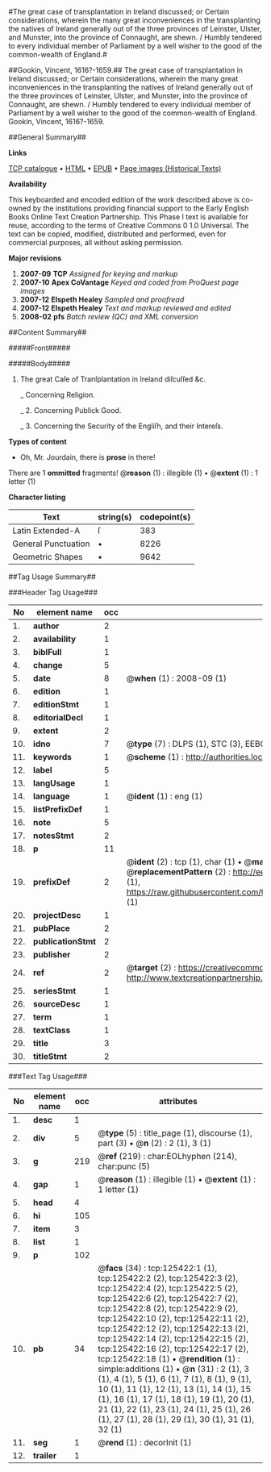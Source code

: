 #The great case of transplantation in Ireland discussed; or Certain considerations, wherein the many great inconveniences in the transplanting the natives of Ireland generally out of the three provinces of Leinster, Ulster, and Munster, into the province of Connaught, are shewn. / Humbly tendered to every individual member of Parliament by a well wisher to the good of the common-wealth of England.#

##Gookin, Vincent, 1616?-1659.##
The great case of transplantation in Ireland discussed; or Certain considerations, wherein the many great inconveniences in the transplanting the natives of Ireland generally out of the three provinces of Leinster, Ulster, and Munster, into the province of Connaught, are shewn. / Humbly tendered to every individual member of Parliament by a well wisher to the good of the common-wealth of England.
Gookin, Vincent, 1616?-1659.

##General Summary##

**Links**

[TCP catalogue](http://www.ota.ox.ac.uk/tcp/)  • 
[HTML](http://tei.it.ox.ac.uk/tcp/Texts-HTML/free/A85/A85446.html)  • 
[EPUB](http://tei.it.ox.ac.uk/tcp/Texts-EPUB/free/A85/A85446.epub) • 
[Page images (Historical Texts)](https://data.historicaltexts.jisc.ac.uk/view?pubId=eebo-99872975e&pageId=eebo-99872975e-125422-1)

**Availability**

This keyboarded and encoded edition of the
	       work described above is co-owned by the institutions
	       providing financial support to the Early English Books
	       Online Text Creation Partnership. This Phase I text is
	       available for reuse, according to the terms of Creative
	       Commons 0 1.0 Universal. The text can be copied,
	       modified, distributed and performed, even for
	       commercial purposes, all without asking permission.

**Major revisions**

1. __2007-09__ __TCP__ *Assigned for keying and markup*
1. __2007-10__ __Apex CoVantage__ *Keyed and coded from ProQuest page images*
1. __2007-12__ __Elspeth Healey__ *Sampled and proofread*
1. __2007-12__ __Elspeth Healey__ *Text and markup reviewed and edited*
1. __2008-02__ __pfs__ *Batch review (QC) and XML conversion*

##Content Summary##

#####Front#####

#####Body#####

1. The great Caſe of Tranſplantation in Ireland diſcuſſed &c.

    _ Concerning Religion.

    _ 2. Concerning Publick Good.

    _ 3. Concerning the Security of the Engliſh, and their Intereſs.

**Types of content**

  * Oh, Mr. Jourdain, there is **prose** in there!

There are 1 **ommitted** fragments! 
 @__reason__ (1) : illegible (1)  •  @__extent__ (1) : 1 letter (1)

**Character listing**


|Text|string(s)|codepoint(s)|
|---|---|---|
|Latin Extended-A|ſ|383|
|General Punctuation|•|8226|
|Geometric Shapes|▪|9642|

##Tag Usage Summary##

###Header Tag Usage###

|No|element name|occ|attributes|
|---|---|---|---|
|1.|__author__|2||
|2.|__availability__|1||
|3.|__biblFull__|1||
|4.|__change__|5||
|5.|__date__|8| @__when__ (1) : 2008-09 (1)|
|6.|__edition__|1||
|7.|__editionStmt__|1||
|8.|__editorialDecl__|1||
|9.|__extent__|2||
|10.|__idno__|7| @__type__ (7) : DLPS (1), STC (3), EEBO-CITATION (1), PROQUEST (1), VID (1)|
|11.|__keywords__|1| @__scheme__ (1) : http://authorities.loc.gov/ (1)|
|12.|__label__|5||
|13.|__langUsage__|1||
|14.|__language__|1| @__ident__ (1) : eng (1)|
|15.|__listPrefixDef__|1||
|16.|__note__|5||
|17.|__notesStmt__|2||
|18.|__p__|11||
|19.|__prefixDef__|2| @__ident__ (2) : tcp (1), char (1)  •  @__matchPattern__ (2) : ([0-9\-]+):([0-9IVX]+) (1), (.+) (1)  •  @__replacementPattern__ (2) : http://eebo.chadwyck.com/downloadtiff?vid=$1&page=$2 (1), https://raw.githubusercontent.com/textcreationpartnership/Texts/master/tcpchars.xml#$1 (1)|
|20.|__projectDesc__|1||
|21.|__pubPlace__|2||
|22.|__publicationStmt__|2||
|23.|__publisher__|2||
|24.|__ref__|2| @__target__ (2) : https://creativecommons.org/publicdomain/zero/1.0/ (1), http://www.textcreationpartnership.org/docs/. (1)|
|25.|__seriesStmt__|1||
|26.|__sourceDesc__|1||
|27.|__term__|1||
|28.|__textClass__|1||
|29.|__title__|3||
|30.|__titleStmt__|2||


###Text Tag Usage###

|No|element name|occ|attributes|
|---|---|---|---|
|1.|__desc__|1||
|2.|__div__|5| @__type__ (5) : title_page (1), discourse (1), part (3)  •  @__n__ (2) : 2 (1), 3 (1)|
|3.|__g__|219| @__ref__ (219) : char:EOLhyphen (214), char:punc (5)|
|4.|__gap__|1| @__reason__ (1) : illegible (1)  •  @__extent__ (1) : 1 letter (1)|
|5.|__head__|4||
|6.|__hi__|105||
|7.|__item__|3||
|8.|__list__|1||
|9.|__p__|102||
|10.|__pb__|34| @__facs__ (34) : tcp:125422:1 (1), tcp:125422:2 (2), tcp:125422:3 (2), tcp:125422:4 (2), tcp:125422:5 (2), tcp:125422:6 (2), tcp:125422:7 (2), tcp:125422:8 (2), tcp:125422:9 (2), tcp:125422:10 (2), tcp:125422:11 (2), tcp:125422:12 (2), tcp:125422:13 (2), tcp:125422:14 (2), tcp:125422:15 (2), tcp:125422:16 (2), tcp:125422:17 (2), tcp:125422:18 (1)  •  @__rendition__ (1) : simple:additions (1)  •  @__n__ (31) : 2 (1), 3 (1), 4 (1), 5 (1), 6 (1), 7 (1), 8 (1), 9 (1), 10 (1), 11 (1), 12 (1), 13 (1), 14 (1), 15 (1), 16 (1), 17 (1), 18 (1), 19 (1), 20 (1), 21 (1), 22 (1), 23 (1), 24 (1), 25 (1), 26 (1), 27 (1), 28 (1), 29 (1), 30 (1), 31 (1), 32 (1)|
|11.|__seg__|1| @__rend__ (1) : decorInit (1)|
|12.|__trailer__|1||
